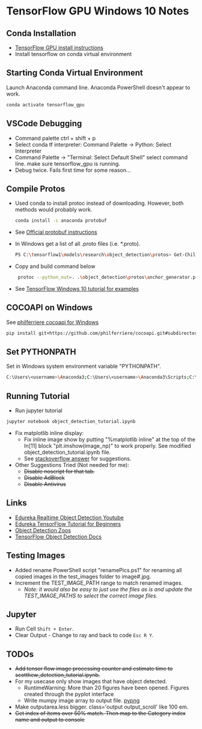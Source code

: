 # TensorFlow GPU Windows 10 Notes

## Conda Installation

- [TensorFlow GPU install instructions](https://tensorflow-object-detection-api-tutorial.readthedocs.io/en/latest/install.html)
- Install tensorflow on conda virtual environment

## Starting Conda Virtual Environment

Launch Anaconda command line.  Anaconda PowerShell doesn't appear to work.

```bash
conda activate tensorflow_gpu
```

## VSCode Debugging

- Command palette ctrl + shift + p
- Select conda tf interpreter: Command Palette -> Python: Select Interpreter
- Command Palette -> "Terminal: Select Default Shell" select command line.  make sure tensorflow_gpu is running.
- Debug twice.  Fails first time for some reason...

## Compile Protos

- Used conda to install protoc instead of downloading.  However, both methods would probably work.

  ```bash
  conda install -c anaconda protobuf
  ```

- See [Official protobuf instructions](https://github.com/tensorflow/models/blob/master/research/object_detection/g3doc/installation.md#manual-protobuf-compiler-installation-and-usage)
- In Windows get a list of all .proto files (i.e. *.proto).

  ```bash
  PS C:\tensorflow1\models\research\object_detection\protos> Get-ChildItem -include *.proto -recurse | Select -exp Name
  ```

- Copy and build command below

  ```bash
   protoc --python_out=. .\object_detection\protos\anchor_generator.proto .\object_detection\protos\argmax_matcher.proto .\object_detection\protos\bipartite_matcher.proto .\object_detection\protos\box_coder.proto .\object_detection\protos\box_predictor.proto .\object_detection\protos\calibration.proto .\object_detection\protos\eval.proto .\object_detection\protos\faster_rcnn.proto .\object_detection\protos\faster_rcnn_box_coder.proto .\object_detection\protos\flexible_grid_anchor_generator.proto .\object_detection\protos\graph_rewriter.proto .\object_detection\protos\grid_anchor_generator.proto .\object_detection\protos\hyperparams.proto .\object_detection\protos\image_resizer.proto .\object_detection\protos\input_reader.proto .\object_detection\protos\keypoint_box_coder.proto .\object_detection\protos\losses.proto .\object_detection\protos\matcher.proto .\object_detection\protos\mean_stddev_box_coder.proto .\object_detection\protos\model.proto .\object_detection\protos\multiscale_anchor_generator.proto .\object_detection\protos\optimizer.proto .\object_detection\protos\pipeline.proto .\object_detection\protos\post_processing.proto .\object_detection\protos\preprocessor.proto .\object_detection\protos\region_similarity_calculator.proto .\object_detection\protos\square_box_coder.proto .\object_detection\protos\ssd.proto .\object_detection\protos\ssd_anchor_generator.proto .\object_detection\protos\string_int_label_map.proto .\object_detection\protos\train.proto
  ```

- See [TensorFlow Windows 10 tutorial for examples](https://github.com/EdjeElectronics/TensorFlow-Object-Detection-API-Tutorial-Train-Multiple-Objects-Windows-10)

## COCOAPI on Windows

See [philferriere cocoapi for Windows](https://github.com/philferriere/cocoapi)

```bash
pip install git+https://github.com/philferriere/cocoapi.git#subdirectory=PythonAPI
```

## Set PYTHONPATH

Set in Windows system environment variable "PYTHONPATH".

```bash
C:\Users\<username>\Anaconda3;C:\Users\<username>\Anaconda3\Scripts;C:\Users\<username>\Anaconda3\Library\bin;C:\tensorflow1\models\research;C:\tensorflow1\models\research\slim;C:\tensorflow1\models\research\object_detection;
```

## Running Tutorial

- Run jupyter tutorial

```bash
jupyter notebook object_detection_tutorial.ipynb
```

- Fix matplotlib inline display:
  - Fix inline image show by putting "%matplotlib inline" at the top of the In[11] block "plt.imshow(image_np)" to work properly.  See modified object_detection_tutorial.ipynb file.
  - See [stackoverflow answer](https://stackoverflow.com/questions/19410042/how-to-make-ipython-notebook-matplotlib-plot-inline) for suggestions.
- Other Suggestions Tried (Not needed for me):
  - ~~Disable noscript for that tab.~~
  - ~~Disable AdBlock~~
  - ~~Disable Antivirus~~

## Links

- [Edureka Realtime Object Detection Youtube](https://www.youtube.com/watch?v=wh7_etX91ls&t=1230s)
- [Edureka TensorFlow Tutorial for Beginners](https://www.youtube.com/playlist?list=PL9ooVrP1hQOFJ8UZl86fYfmB1_P5yGzBT)
- [Object Detection Zoos](https://github.com/tensorflow/models/blob/master/research/object_detection/g3doc/detection_model_zoo.md)
- [TensorFlow Object Detection Docs](https://github.com/tensorflow/models/tree/master/research/object_detection#tensorflow-object-detection-api)

## Testing Images

- Added rename PowerShell script "renamePics.ps1" for renaming all copied images in the test_images folder to image#.jpg.
- Increment the TEST_IMAGE_PATH range to match renamed images.
  - *Note: it would also be easy to just use the files as is and update the TEST_IMAGE_PATHS to select the correct image files.*

## Jupyter

- Run Cell ```Shift + Enter```.
- Clear Output - Change to ray and back to code ```Esc R Y```.

## TODOs

- ~~Add tensor flow image processing counter and estimate time to scotthew_detection_tutorial.ipynb.~~
- For my usecase only show images that have object detected.
  - RuntimeWarning: More than 20 figures have been opened. Figures created through the pyplot interface
  - Write mumpy image array to output file. [pypng](https://github.com/drj11/pypng/)
- Make outputarea.less bigger. class='output output_scroll' like 100 em.
- ~~Get index of items over 50% match.  Then map to the Category index name and output to console~~

